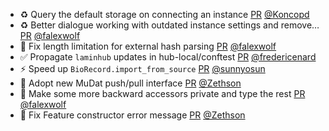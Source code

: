 - ♻️ Query the default storage on connecting an instance [PR](https://github.com/laminlabs/lamindb-setup/pull/816) [@Koncopd](https://github.com/Koncopd)
- ♻️ Better dialogue working with outdated instance settings and remove… [PR](https://github.com/laminlabs/lamindb-setup/pull/818) [@falexwolf](https://github.com/falexwolf)
- 🐛 Fix length limitation for external hash parsing [PR](https://github.com/laminlabs/lamindb-setup/pull/820) [@falexwolf](https://github.com/falexwolf)
- ✅ Propagate `laminhub` updates in hub-local/conftest [PR](https://github.com/laminlabs/lamindb-setup/pull/819) [@fredericenard](https://github.com/fredericenard)
- ⚡️ Speed up `BioRecord.import_from_source` [PR](https://github.com/laminlabs/lamindb/pull/1808) [@sunnyosun](https://github.com/sunnyosun)
- 🎨 Adopt new MuDat push/pull interface [PR](https://github.com/laminlabs/lamindb/pull/1807) [@Zethson](https://github.com/Zethson)
- 🎨 Make some more backward accessors private and type the rest [PR](https://github.com/laminlabs/lamindb/pull/1805) [@falexwolf](https://github.com/falexwolf)
- 🐛 Fix Feature constructor error message [PR](https://github.com/laminlabs/lamindb/pull/1804) [@Zethson](https://github.com/Zethson)
